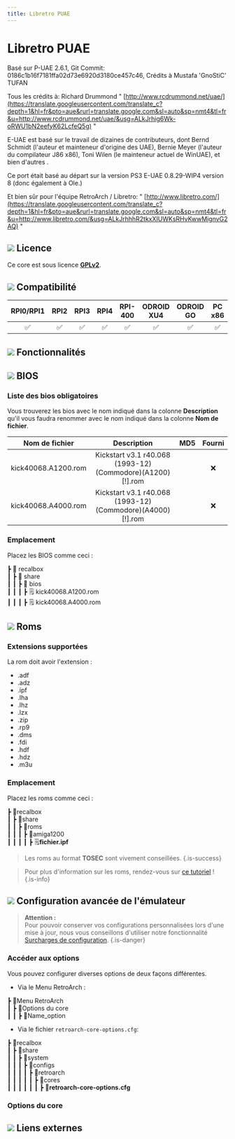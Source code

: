 ```yaml
---
title: Libretro PUAE
---
```


# Libretro PUAE

Basé sur P-UAE 2.6.1, Git Commit: 0186c1b16f7181ffa02d73e6920d3180ce457c46, Crédits à Mustafa 'GnoStiC' TUFAN

Tous les crédits à: Richard Drummond " [http://www.rcdrummond.net/uae/](https://translate.googleusercontent.com/translate_c?depth=1&hl=fr&pto=aue&rurl=translate.google.com&sl=auto&sp=nmt4&tl=fr&u=http://www.rcdrummond.net/uae/&usg=ALkJrhig6Wk-oRWU1bN2eefyK62LcfeQ5g) "

E-UAE est basé sur le travail de dizaines de contributeurs, dont Bernd Schmidt \(l'auteur et mainteneur d'origine des UAE\), Bernie Meyer \(l'auteur du compilateur J86 x86\), Toni Wilen \(le mainteneur actuel de WinUAE\), et bien d'autres .

Ce port était basé au départ sur la version PS3 E-UAE 0.8.29-WIP4 version 8 \(donc également à Ole.\)

Et bien sûr pour l'équipe RetroArch / Libretro: " [http://www.libretro.com/](https://translate.googleusercontent.com/translate_c?depth=1&hl=fr&pto=aue&rurl=translate.google.com&sl=auto&sp=nmt4&tl=fr&u=http://www.libretro.com/&usg=ALkJrhhhR2tkxXIUWKsRHvKwwMignvG2AQ) "

## ![](/migration-images/emulateurs/ordinosaures/amiga-1200/gerald-g-parchment-background-or-border-5.svg) Licence

Ce core est sous licence [**GPLv2**](https://github.com/libretro/PUAE/blob/master/COPYING).

## ![](/migration-images/emulateurs/ordinosaures/amiga-1200/compatibility.png) Compatibilité

| RPI0/RPI1 | RPI2 | RPI3 | RPI4 | RPI-400 | ODROID XU4 | ODROID GO | PC x86 | PC X86\_64 |
| :---: | :---: | :---: | :---: | :---: | :---: | :---: | :---: | :---: |
| ✅ | ✅ | ✅ | ✅ | ✅ | ✅ | ✅ | ✅ | ✅ |

## ![](/migration-images/emulateurs/ordinosaures/amiga-1200/cogwheel-145804_640.png) Fonctionnalités



## ![](/migration-images/emulateurs/ordinosaures/amiga-1200/tqfp32.svg) BIOS

### Liste des bios obligatoires

Vous trouverez les bios avec le nom indiqué dans la colonne **Description** qu'il vous faudra renommer avec le nom indiqué dans la colonne **Nom de fichier**.

| **Nom de fichier** | Description | MD5 | Fourni |
| :---: | :---: | :---: | :---: |
| kick40068.A1200.rom | Kickstart v3.1 r40.068 \(1993-12\)\(Commodore\)\(A1200\)\[!\].rom |  | ❌ |
| kick40068.A4000.rom | Kickstart v3.1 r40.068 \(1993-12\)\(Commodore\)\(A4000\)\[!\].rom |  | ❌ |

### Emplacement

Placez les BIOS comme ceci :

┣ 📁 recalbox  
┃ ┣ 📁 share  
┃ ┃ ┣ 📁 bios  
┃ ┃ ┃ ┣ 🗒 kick40068.A1200.rom  
┃ ┃ ┃ ┣ 🗒 kick40068.A4000.rom  

## ![](/migration-images/emulateurs/ordinosaures/amiga-1200/rom-30098_640.png) Roms

### **Extensions supportées**

La rom doit avoir l'extension :

* .adf
* .adz
* .ipf
* .lha
* .lhz
* .lzx
* .zip
* .rp9
* .dms
* .fdi
* .hdf
* .hdz
* .m3u

### **Emplacement**

Placez les roms comme ceci : 

┣ 📁recalbox  
┃ ┣ 📁share  
┃ ┃ ┣ 📁roms  
┃ ┃ ┃ ┣ 📁amiga1200  
┃ ┃ ┃ ┃ ┣ 🗒**fichier.ipf**  


>Les roms au format **TOSEC** sont vivement conseillées.
{.is-success}


>Pour plus d'information sur les roms, rendez-vous sur [ce tutoriel](/fr/tutoriels/jeux/generalite/les-roms-et-les-isos) !
{.is-info}

## ![](/migration-images/emulateurs/ordinosaures/amiga-1200/hammer-28636_640.png) Configuration avancée de l'émulateur


>**Attention :**  
>Pour pouvoir conserver vos configurations personnalisées lors d'une mise à jour, nous vous conseillons d'utiliser notre fonctionnalité [Surcharges de configuration](/fr/usage-avance/surcharge-de-configuration).
{.is-danger}

### Accéder aux options

Vous pouvez configurer diverses options de deux façons différentes.

* Via le Menu RetroArch :

┣ 📁Menu RetroArch  
┃ ┣ 📁Options du core  
┃ ┃ ┣ 🧩Name\_option  

* Via le fichier `retroarch-core-options.cfg`:

┣ 📁recalbox  
┃ ┣ 📁share  
┃ ┃ ┣ 📁system  
┃ ┃ ┃ ┣ 📁configs  
┃ ┃ ┃ ┃ ┣ 📁retroarch  
┃ ┃ ┃ ┃ ┃ ┣ 📁cores  
┃ ┃ ┃ ┃ ┃ ┃ ┣ 🧩**retroarch-core-options.cfg**  

### Options du core

## ![](/migration-images/emulateurs/ordinosaures/amiga-1200/kisspng-web-development-world-wide-web-computer-icons-webs-world-wide-web-icon-png-5ab05c24477216.4540070115215073642927.png) Liens externes

